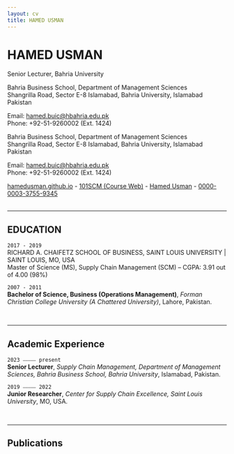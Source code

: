 ```yaml
---
layout: cv
title: HAMED USMAN
---
```

# HAMED USMAN
Senior Lecturer, Bahria University

Bahria Business School, Department of Management Sciences<br/>
Shangrilla Road, Sector E-8 Islamabad, Bahria University, Islamabad Pakistan<br/>

Email: <a href="mailto:hamed.buic@hbahria.edu.pk">hamed.buic@hbahria.edu.pk</a><br/>
Phone: +92-51-9260002 (Ext. 1424)

Bahria Business School, Department of Management Sciences<br/>
Shangrilla Road, Sector E-8 Islamabad, Bahria University, Islamabad Pakistan<br/>

Email: <a href="mailto:hamed.buic@hbahria.edu.pk">hamed.buic@hbahria.edu.pk</a><br/>
Phone: +92-51-9260002 (Ext. 1424)

<div id="webaddress">
  <a href="https://hamedusman.github.io"><i class="fas fa-home"></i> hamedusman.github.io</a> - 
  <a href="http://101scm.github.io"><i class="fas fa-users"></i>101SCM (Course Web)</a> -
  <a href="https://github.com/hamedusman"><i class="fab fa-github"></i> Hamed Usman</a> - 
  <a href="https://orcid.org/0000-0003-3755-9345"><i class="ai ai-orcid"></i> 0000-0003-3755-9345</a>
</div>


<br/>

---


## EDUCATION

`2017 - 2019`<br/>
RICHARD A. CHAIFETZ SCHOOL OF BUSINESS, SAINT LOUIS UNIVERSITY | SAINT LOUIS, MO, USA<br/>
Master of Science (MS), Supply Chain Management (SCM) – CGPA: 3.91 out of 4.00 (98%)


`2007 - 2011`<br/>
**Bachelor of Science, Business (Operations Management)**, *Forman Christian College University (A Chattered University)*, Lahore, Pakistan.


<br/>

---


## Academic Experience

`2023 ⎯⎯⎯⎯⎯ present`<br/>
**Senior Lecturer**, *Supply Chain Management, Department of Management Sciences, Bahria Business School, Bahria University*, Islamabad, Pakistan.

`2019 ⎯⎯⎯⎯⎯ 2022`<br/>
**Junior Researcher**, *Center for Supply Chain Excellence, Saint Louis University*, MO, USA.



<br/>

---


## Publications
